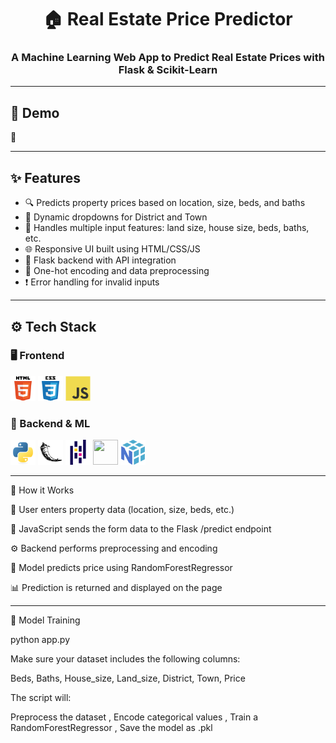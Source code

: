 <h1 align="center">
  🏠 Real Estate Price Predictor
</h1>

<h3 align="center">
  A Machine Learning Web App to Predict Real Estate Prices with Flask & Scikit-Learn
</h3>

---

## 🎥 Demo

🚧 

---

## ✨ Features

- 🔍 Predicts property prices based on location, size, beds, and baths
- 📍 Dynamic dropdowns for District and Town
- 🧮 Handles multiple input features: land size, house size, beds, baths, etc.
- 🌐 Responsive UI built using HTML/CSS/JS
- 🔗 Flask backend with API integration
- 🧼 One-hot encoding and data preprocessing
- ❗ Error handling for invalid inputs

---

## ⚙️ Tech Stack

### 🖥 Frontend
<p align="left">
  <img src="https://raw.githubusercontent.com/devicons/devicon/master/icons/html5/html5-original-wordmark.svg" width="40" height="40" />
  <img src="https://raw.githubusercontent.com/devicons/devicon/master/icons/css3/css3-original-wordmark.svg" width="40" height="40" />
  <img src="https://raw.githubusercontent.com/devicons/devicon/master/icons/javascript/javascript-original.svg" width="40" height="40" />
</p>

### 🧠 Backend & ML
<p align="left">
  <img src="https://raw.githubusercontent.com/devicons/devicon/master/icons/python/python-original.svg" width="40" height="40" />
  <img src="https://raw.githubusercontent.com/devicons/devicon/master/icons/flask/flask-original.svg" width="40" height="40" />
  <img src="https://raw.githubusercontent.com/devicons/devicon/master/icons/pandas/pandas-original.svg" width="40" height="40" />
  <img src="https://upload.wikimedia.org/wikipedia/commons/0/05/Scikit_learn_logo_small.svg" width="40" height="40" />
  <img src="https://raw.githubusercontent.com/devicons/devicon/master/icons/numpy/numpy-original.svg" width="40" height="40" />
</p>

---

🧠 How it Works

📝 User enters property data (location, size, beds, etc.)

🚀 JavaScript sends the form data to the Flask /predict endpoint

⚙️ Backend performs preprocessing and encoding

🧠 Model predicts price using RandomForestRegressor

📊 Prediction is returned and displayed on the page


---

🧪 Model Training

python app.py

Make sure your dataset includes the following columns:

Beds,
Baths,
House_size,
Land_size,
District,
Town,
Price

The script will:

Preprocess the dataset ,
Encode categorical values ,
Train a RandomForestRegressor ,
Save the model as .pkl
